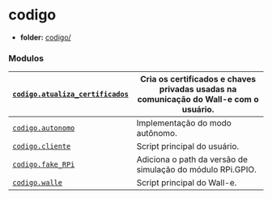 <a id="module-codigo"></a>

<a id="codigo"></a>

# codigo

* **folder:**
  [codigo/](../../../../codigo)

### Modulos

| [`codigo.atualiza_certificados`](codigo.atualiza_certificados.md#module-codigo.atualiza_certificados)   | Cria os certificados e chaves privadas usadas na comunicação do Wall-e com o usuário.   |
|---------------------------------------------------------------------------------------------------------|-----------------------------------------------------------------------------------------|
| [`codigo.autonomo`](codigo.autonomo.md#module-codigo.autonomo)                                          | Implementação do modo autônomo.                                                         |
| [`codigo.cliente`](codigo.cliente.md#module-codigo.cliente)                                             | Script principal do usuário.                                                            |
| [`codigo.fake_RPi`](codigo.fake_RPi.md#module-codigo.fake_RPi)                                          | Adiciona o path da versão de simulação do módulo RPi.GPIO.                              |
| [`codigo.walle`](codigo.walle.md#module-codigo.walle)                                                   | Script principal do Wall-e.                                                             |
